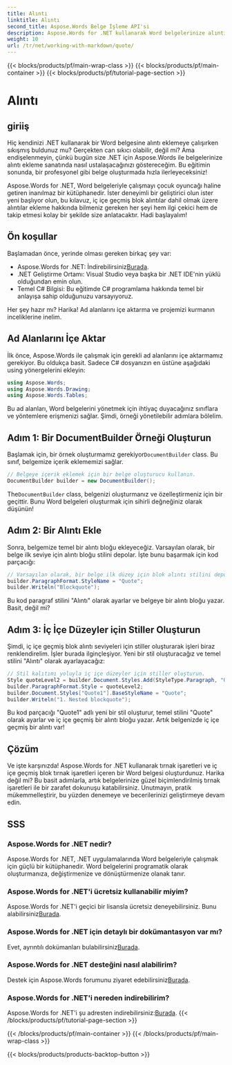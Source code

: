```yaml
---
title: Alıntı
linktitle: Alıntı
second_title: Aspose.Words Belge İşleme API'si
description: Aspose.Words for .NET kullanarak Word belgelerinize alıntı ve iç içe blok alıntıları eklemeyi öğrenin. Belge oluşturmada ustalaşmak için bu adım adım kılavuzu izleyin.
weight: 10
url: /tr/net/working-with-markdown/quote/
---
```


{{< blocks/products/pf/main-wrap-class >}}
{{< blocks/products/pf/main-container >}}
{{< blocks/products/pf/tutorial-page-section >}}

# Alıntı

## giriiş

Hiç kendinizi .NET kullanarak bir Word belgesine alıntı eklemeye çalışırken sıkışmış buldunuz mu? Gerçekten can sıkıcı olabilir, değil mi? Ama endişelenmeyin, çünkü bugün size .NET için Aspose.Words ile belgelerinize alıntı ekleme sanatında nasıl ustalaşacağınızı göstereceğim. Bu eğitimin sonunda, bir profesyonel gibi belge oluşturmada hızla ilerleyeceksiniz!

Aspose.Words for .NET, Word belgeleriyle çalışmayı çocuk oyuncağı haline getiren inanılmaz bir kütüphanedir. İster deneyimli bir geliştirici olun ister yeni başlıyor olun, bu kılavuz, iç içe geçmiş blok alıntılar dahil olmak üzere alıntılar ekleme hakkında bilmeniz gereken her şeyi hem ilgi çekici hem de takip etmesi kolay bir şekilde size anlatacaktır. Hadi başlayalım!

## Ön koşullar

Başlamadan önce, yerinde olması gereken birkaç şey var:

-  Aspose.Words for .NET: İndirebilirsiniz[Burada](https://releases.aspose.com/words/net/).
- .NET Geliştirme Ortamı: Visual Studio veya başka bir .NET IDE'nin yüklü olduğundan emin olun.
- Temel C# Bilgisi: Bu eğitimde C# programlama hakkında temel bir anlayışa sahip olduğunuzu varsayıyoruz.

Her şey hazır mı? Harika! Ad alanlarını içe aktarma ve projemizi kurmanın inceliklerine inelim.

## Ad Alanlarını İçe Aktar

İlk önce, Aspose.Words ile çalışmak için gerekli ad alanlarını içe aktarmamız gerekiyor. Bu oldukça basit. Sadece C# dosyanızın en üstüne aşağıdaki using yönergelerini ekleyin:

```csharp
using Aspose.Words;
using Aspose.Words.Drawing;
using Aspose.Words.Tables;
```

Bu ad alanları, Word belgelerini yönetmek için ihtiyaç duyacağınız sınıflara ve yöntemlere erişmenizi sağlar. Şimdi, örneği yönetilebilir adımlara bölelim.

## Adım 1: Bir DocumentBuilder Örneği Oluşturun

 Başlamak için, bir örnek oluşturmamız gerekiyor`DocumentBuilder` class. Bu sınıf, belgemize içerik eklememizi sağlar.

```csharp
// Belgeye içerik eklemek için bir belge oluşturucu kullanın.
DocumentBuilder builder = new DocumentBuilder();
```

 The`DocumentBuilder` class, belgenizi oluşturmanız ve özelleştirmeniz için bir geçittir. Bunu Word belgeleri oluşturmak için sihirli değneğiniz olarak düşünün!

## Adım 2: Bir Alıntı Ekle

Sonra, belgemize temel bir alıntı bloğu ekleyeceğiz. Varsayılan olarak, bir belge ilk seviye için alıntı bloğu stilini depolar. İşte bunu başarmak için kod parçacığı:

```csharp
// Varsayılan olarak, bir belge ilk düzey için blok alıntı stilini depolar.
builder.ParagraphFormat.StyleName = "Quote";
builder.Writeln("Blockquote");
```

Bu kod paragraf stilini "Alıntı" olarak ayarlar ve belgeye bir alıntı bloğu yazar. Basit, değil mi?

## Adım 3: İç İçe Düzeyler için Stiller Oluşturun

Şimdi, iç içe geçmiş blok alıntı seviyeleri için stiller oluşturarak işleri biraz renklendirelim. İşler burada ilginçleşiyor. Yeni bir stil oluşturacağız ve temel stilini "Alıntı" olarak ayarlayacağız:

```csharp
// Stil kalıtımı yoluyla iç içe düzeyler için stiller oluşturun.
Style quoteLevel2 = builder.Document.Styles.Add(StyleType.Paragraph, "Quote1");
builder.ParagraphFormat.Style = quoteLevel2;
builder.Document.Styles["Quote1"].BaseStyleName = "Quote";
builder.Writeln("1. Nested blockquote");
```

Bu kod parçacığı "Quote1" adlı yeni bir stil oluşturur, temel stilini "Quote" olarak ayarlar ve iç içe geçmiş bir alıntı bloğu yazar. Artık belgenizde iç içe geçmiş bir alıntı var!

## Çözüm

Ve işte karşınızda! Aspose.Words for .NET kullanarak tırnak işaretleri ve iç içe geçmiş blok tırnak işaretleri içeren bir Word belgesi oluşturdunuz. Harika değil mi? Bu basit adımlarla, artık belgelerinize güzel biçimlendirilmiş tırnak işaretleri ile bir zarafet dokunuşu katabilirsiniz. Unutmayın, pratik mükemmelleştirir, bu yüzden denemeye ve becerilerinizi geliştirmeye devam edin.

## SSS

### Aspose.Words for .NET nedir?

Aspose.Words for .NET, .NET uygulamalarında Word belgeleriyle çalışmak için güçlü bir kütüphanedir. Word belgelerini programatik olarak oluşturmanıza, değiştirmenize ve dönüştürmenize olanak tanır.

### Aspose.Words for .NET'i ücretsiz kullanabilir miyim?

Aspose.Words for .NET'i geçici bir lisansla ücretsiz deneyebilirsiniz. Bunu alabilirsiniz[Burada](https://purchase.aspose.com/temporary-license/).

### Aspose.Words for .NET için detaylı bir dokümantasyon var mı?

 Evet, ayrıntılı dokümanları bulabilirsiniz[Burada](https://reference.aspose.com/words/net/).

### Aspose.Words for .NET desteğini nasıl alabilirim?

 Destek için Aspose.Words forumunu ziyaret edebilirsiniz[Burada](https://forum.aspose.com/c/words/8).

### Aspose.Words for .NET'i nereden indirebilirim?

 Aspose.Words for .NET'i şu adresten indirebilirsiniz:[Burada](https://releases.aspose.com/words/net/).
{{< /blocks/products/pf/tutorial-page-section >}}

{{< /blocks/products/pf/main-container >}}
{{< /blocks/products/pf/main-wrap-class >}}

{{< blocks/products/products-backtop-button >}}
